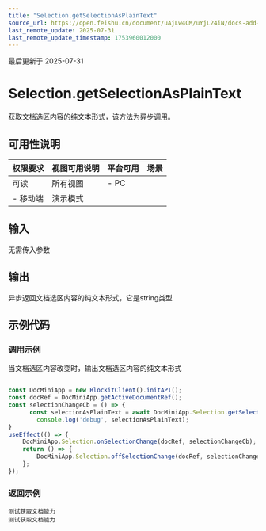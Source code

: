 ```yaml
---
title: "Selection.getSelectionAsPlainText"
source_url: https://open.feishu.cn/document/uAjLw4CM/uYjL24iN/docs-add-on/05-api-doc/选区-Selection/selection_getselectionasplaintext
last_remote_update: 2025-07-31
last_remote_update_timestamp: 1753960012000
---
```

最后更新于 2025-07-31

# Selection.getSelectionAsPlainText
获取文档选区内容的纯文本形式，该方法为异步调用。

## 可用性说明

权限要求 | 视图可用说明 | 平台可用 | 场景
--- | --- | --- | ---
可读 | 所有视图 | - PC  
- 移动端 | 演示模式

## 输入
无需传入参数

## 输出

异步返回文档选区内容的纯文本形式，它是string类型

## 示例代码

### 调用示例
当文档选区内容改变时，输出文档选区内容的纯文本形式

```js

const DocMiniApp = new BlockitClient().initAPI();
const docRef = DocMiniApp.getActiveDocumentRef();
const selectionChangeCb = () => {
      const selectionAsPlainText = await DocMiniApp.Selection.getSelectionAsPlainText()
	    console.log('debug', selectionAsPlainText);
}
useEffect(() => {
    DocMiniApp.Selection.onSelectionChange(docRef, selectionChangeCb);
    return () => {
        DocMiniApp.Selection.offSelectionChange(docRef, selectionChangeCb);    
    };
});
```

### 返回示例

```
测试获取文档能力
测试获取文档能力
```
